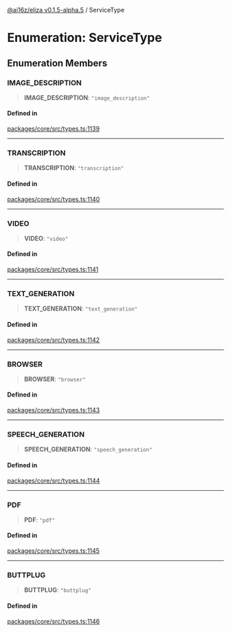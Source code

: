 [@ai16z/eliza v0.1.5-alpha.5](../index.md) / ServiceType

# Enumeration: ServiceType

## Enumeration Members

### IMAGE\_DESCRIPTION

> **IMAGE\_DESCRIPTION**: `"image_description"`

#### Defined in

[packages/core/src/types.ts:1139](https://github.com/solana-autonomous-agents/Miraya/blob/main/packages/core/src/types.ts#L1139)

***

### TRANSCRIPTION

> **TRANSCRIPTION**: `"transcription"`

#### Defined in

[packages/core/src/types.ts:1140](https://github.com/solana-autonomous-agents/Miraya/blob/main/packages/core/src/types.ts#L1140)

***

### VIDEO

> **VIDEO**: `"video"`

#### Defined in

[packages/core/src/types.ts:1141](https://github.com/solana-autonomous-agents/Miraya/blob/main/packages/core/src/types.ts#L1141)

***

### TEXT\_GENERATION

> **TEXT\_GENERATION**: `"text_generation"`

#### Defined in

[packages/core/src/types.ts:1142](https://github.com/solana-autonomous-agents/Miraya/blob/main/packages/core/src/types.ts#L1142)

***

### BROWSER

> **BROWSER**: `"browser"`

#### Defined in

[packages/core/src/types.ts:1143](https://github.com/solana-autonomous-agents/Miraya/blob/main/packages/core/src/types.ts#L1143)

***

### SPEECH\_GENERATION

> **SPEECH\_GENERATION**: `"speech_generation"`

#### Defined in

[packages/core/src/types.ts:1144](https://github.com/solana-autonomous-agents/Miraya/blob/main/packages/core/src/types.ts#L1144)

***

### PDF

> **PDF**: `"pdf"`

#### Defined in

[packages/core/src/types.ts:1145](https://github.com/solana-autonomous-agents/Miraya/blob/main/packages/core/src/types.ts#L1145)

***

### BUTTPLUG

> **BUTTPLUG**: `"buttplug"`

#### Defined in

[packages/core/src/types.ts:1146](https://github.com/solana-autonomous-agents/Miraya/blob/main/packages/core/src/types.ts#L1146)
